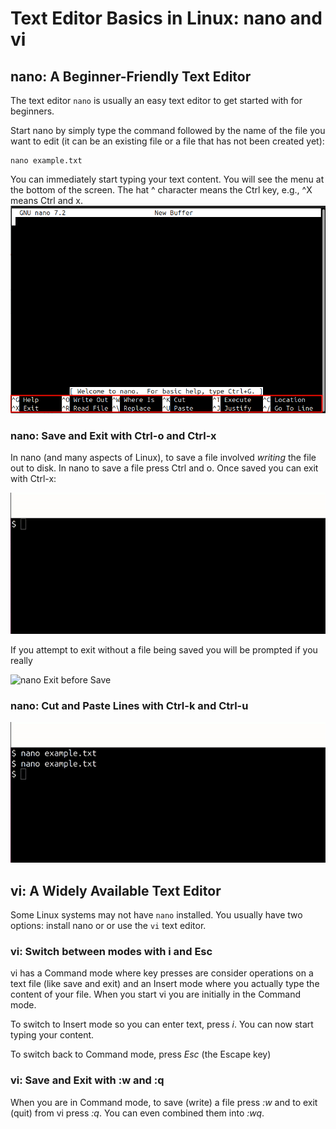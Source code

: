 # Text Editor Basics in Linux: nano and vi

## nano: A Beginner-Friendly Text Editor

The text editor ``nano`` is usually an easy text editor to get started with for beginners.

Start nano by simply type the command followed by the name of the file you want to edit (it can be an existing file or a file that has not been created yet):
```
nano example.txt
```
You can immediately start typing your text content. You will see the menu at the bottom of the screen. The hat ^ character means the Ctrl key, e.g., ^X means Ctrl and x.
![nano text editor main menu](./images/nano-text-editor-1.png)

### nano: Save and Exit with Ctrl-o and Ctrl-x

In nano (and many aspects of Linux), to save a file involved *writing* the file out to disk. In nano to save a file press Ctrl and o. Once saved you can exit with Ctrl-x:

![nano Save and Exit](./images/nano-save-exit.gif)

If you attempt to exit without a file being saved you will be prompted if you really

![nano Exit before Save](./images/nano-exit-only.gif)


### nano: Cut and Paste Lines with Ctrl-k and Ctrl-u

![nano Cut and Paste](./images/nano-cut-paste.gif)


## vi: A Widely Available Text Editor

Some Linux systems may not have ``nano`` installed. You usually have two options: install nano or or use the ``vi`` text editor.

### vi: Switch between modes with i and Esc

vi has a Command mode where key presses are consider operations on a text file (like save and exit) and an Insert mode where you actually type the content of your file. When you start vi you are initially in the Command mode.

To switch to Insert mode so you can enter text, press *i*. You can now start typing your content.

To switch back to Command mode, press *Esc* (the Escape key)

### vi: Save and Exit with :w and :q

When you are in Command mode, to save (write) a file press *:w* and to exit (quit) from vi press *:q*. You can even combined them into *:wq*.


